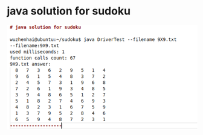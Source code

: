 # java solution for sudoku

![solution.png](https://github.com/aorandexiaohai/sudoku/blob/master/solution.PNG)